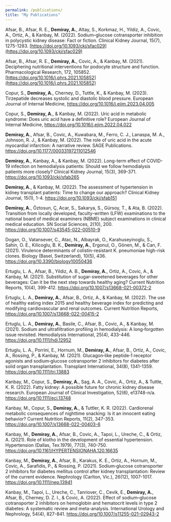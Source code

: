 ```yaml
---
permalink: /publications/
title: "My Publications"
---
```


Afsar, B., Afsar, R. E., **Demiray, A.**, Altay, S., Korkmaz, H., Yildiz, A., Covic, A., Ortiz, A., & Kanbay, M. (2022). Sodium–glucose cotransporter inhibition in polycystic kidney disease: Fact or fiction. Clinical Kidney Journal, 15(7), 1275-1283. [https://doi.org/10.1093/ckj/sfac029](https://doi.org/10.1093/ckj/sfac029)

Afsar, B., Afsar, R. E., **Demiray, A.**, Covic, A., & Kanbay, M. (2021). Deciphering nutritional interventions for podocyte structure and function. Pharmacological Research, 172, 105852. [https://doi.org/10.1016/j.phrs.2021.105852](https://doi.org/10.1016/j.phrs.2021.105852)

Copur, S., **Demiray, A.**, Cherney, D., Tuttle, K., & Kanbay, M. (2023). Tirzepatide decreases systolic and diastolic blood pressure. European Journal of Internal Medicine, https://doi.org/10.1016/j.ejim.2023.04.005

Copur, S., **Demiray, A.**, & Kanbay, M. (2022). Uric acid in metabolic syndrome: Does uric acid have a definitive role? European Journal of Internal Medicine, https://doi.org/10.1016/j.ejim.2022.04.022

**Demiray, A.**, Afsar, B., Covic, A., Kuwabara, M., Ferro, C. J., Lanaspa, M. A., Johnson, R. J., & Kanbay, M. (2022). The role of uric acid in the acute myocardial infarction: A narrative review. SAGE Publications. https://doi.org/10.1177/00033197211012546

**Demiray, A.**, Kanbay, A., & Kanbay, M. (2022). Long-term effect of COVID-19 infection on hemodialysis patients: Should we follow hemodialysis patients more closely? Clinical Kidney Journal, 15(3), 369-371. https://doi.org/10.1093/ckj/sfab265

**Demiray, A.**, & Kanbay, M. (2022). The assessment of hypertension in kidney transplant patients: Time to change our approach? Clinical Kidney Journal, 15(1), 1-4. https://doi.org/10.1093/ckj/sfab151

**Demiray, A.**, Öztosun, Ç, Acar, S., Sakarya, S., Gürsoy, T., & Ata, B. (2022). Transition from locally developed, faculty-written (LFW) examinations to the national board of medical examiners (NBME) subject examinations in clinical medical education. SN Social Sciences, 2(10), 200. https://doi.org/10.1007/s43545-022-00510-9

Dogan, O., Vatansever, C., Atac, N., Albayrak, O., Karahuseyinoglu, S., Sahin, O. E., Kilicoglu, B. K., **Demiray, A.**, Ergonul, O., Gönen, M., & Can, F. (2021). Virulence determinants of colistin-resistant K. pneumoniae high-risk clones. Biology (Basel, Switzerland), 10(5), 436. https://doi.org/10.3390/biology10050436

Ertuglu, L. A., Afsar, B., Yildiz, A. B., **Demiray, A.**, Ortiz, A., Covic, A., & Kanbay, M. (2021). Substitution of sugar-sweetened beverages for other beverages: Can it be the next step towards healthy aging? Current Nutrition Reports, 10(4), 399-412. https://doi.org/10.1007/s13668-021-00372-2

Ertuglu, L. A., **Demiray, A.**, Afsar, B., Ortiz, A., & Kanbay, M. (2022). The use of healthy eating index 2015 and healthy beverage index for predicting and modifying cardiovascular and renal outcomes. Current Nutrition Reports, https://doi.org/10.1007/s13668-022-00415-2

Ertuglu, L. A., **Demiray, A.**, Basile, C., Afsar, B., Covic, A., & Kanbay, M. (2021). Sodium and ultrafiltration profiling in hemodialysis: A long‐forgotten issue revisited. Hemodialysis International, 25(4), 433-446. https://doi.org/10.1111/hdi.12952

Ertuglu, L. A., Porrini, E., Hornum, M., **Demiray, A.**, Afsar, B., Ortiz, A., Covic, A., Rossing, P., & Kanbay, M. (2021). Glucagon‐like peptide‐1 receptor agonists and sodium‐glucose cotransporter 2 inhibitors for diabetes after solid organ transplantation. Transplant International, 34(8), 1341-1359. https://doi.org/10.1111/tri.13883

Kanbay, M., Copur, S., **Demiray, A.**, Sag, A. A., Covic, A., Ortiz, A., & Tuttle, K. R. (2022). Fatty kidney: A possible future for chronic kidney disease research. European Journal of Clinical Investigation, 52(6), e13748-n/a. https://doi.org/10.1111/eci.13748

Kanbay, M., Copur, S., **Demiray, A.**, & Tuttler, K. R. (2022). Cardiorenal metabolic consequences of nighttime snacking: Is it an innocent eating behavior? Current Nutrition Reports, 11(2), 347-353. https://doi.org/10.1007/s13668-022-00403-6

Kanbay, M., **Demiray, A.**, Afsar, B., Covic, A., Tapoi, L., Ureche, C., & Ortiz, A. (2021). Role of klotho in the development of essential hypertension. Hypertension (Dallas, Tex.1979), 77(3), 740-750. https://doi.org/10.1161/HYPERTENSIONAHA.120.16635

Kanbay, M., **Demiray, A.**, Afsar, B., Karakus, K. E., Ortiz, A., Hornum, M., Covic, A., Sarafidis, P., & Rossing, P. (2021). Sodium‐glucose cotransporter 2 inhibitors for diabetes mellitus control after kidney transplantation: Review of the current evidence. Nephrology (Carlton, Vic.), 26(12), 1007-1017. https://doi.org/10.1111/nep.13941

Kanbay, M., Tapoi, L., Ureche, C., Tanriover, C., Cevik, E., **Demiray, A.**, Afsar, B., Cherney, D. Z. I., & Covic, A. (2022). Effect of sodium–glucose cotransporter 2 inhibitors on hemoglobin and hematocrit levels in type 2 diabetes: A systematic review and meta-analysis. International Urology and Nephrology, 54(4), 827-841. https://doi.org/10.1007/s11255-021-02943-2
